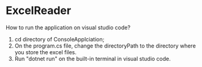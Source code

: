 # ExcelReader
How to run the application on visual studio code?
1. cd directory of ConsoleApplciation;
2. On the program.cs file, change the directoryPath to the directory where you store the excel files.
3. Run "dotnet run" on the built-in terminal in visual studio code.
